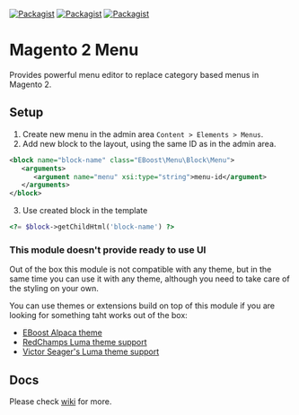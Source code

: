 [![Packagist](https://img.shields.io/packagist/v/eboost/module-menu?style=for-the-badge)](https://packagist.org/packages/eboost/module-menu)
[![Packagist](https://img.shields.io/packagist/dt/eboost/module-menu?style=for-the-badge)](https://packagist.org/packages/eboost/module-menu)
[![Packagist](https://img.shields.io/packagist/dm/eboost/module-menu?style=for-the-badge)](https://packagist.org/packages/eboost/module-menu)

# Magento 2 Menu
Provides powerful menu editor to replace category based menus in Magento 2.

## Setup
1. Create new menu in the admin area `Content > Elements > Menus`.
2. Add new block to the layout, using the same ID as in the admin area.
```xml
<block name="block-name" class="EBoost\Menu\Block\Menu">
   <arguments>
      <argument name="menu" xsi:type="string">menu-id</argument>
   </arguments>
</block>
```
3. Use created block in the template
```php
<?= $block->getChildHtml('block-name') ?>
```

### This module doesn't provide ready to use UI
Out of the box this module is not compatible with any theme, but in the same time you can use it with any theme, although you need to take care of the styling on your own.

You can use themes or extensions build on top of this module if you are looking for something taht works out of the box:
- [EBoost Alpaca theme](https://github.com/EBoostApps/magento2-alpaca-theme)
- [RedChamps Luma theme support](https://github.com/redchamps/EBoost-menu-luma-support)
- [Victor Seager's Luma theme support](https://github.com/vseager/magento2-EBoost-menu-luma)

## Docs
Please check [wiki](https://github.com/EBoostApps/magento2-menu/wiki) for more.
